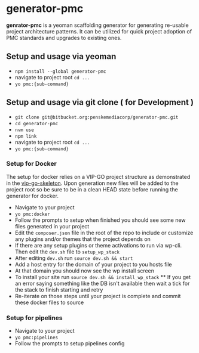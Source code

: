 generator-pmc
======
**genrator-pmc** is a yeoman scaffolding generator for generating re-usable project architecture patterns. It can be utilized for quick project adoption of PMC standards and upgrades to existing ones.

## Setup and usage via yeoman
* `npm install --global generator-pmc`
* navigate to project root `cd ...`
* `yo pmc:{sub-command}`

## Setup and usage via git clone ( for Development )
* `git clone git@bitbucket.org:penskemediacorp/generator-pmc.git`
* `cd generator-pmc`
* `nvm use`
* `npm link`
* navigate to project root `cd ...`
* `yo pmc:{sub-command}`

### Setup for Docker
The setup for docker relies on a VIP-GO project structure as demonstrated in the [vip-go-skeleton](https://github.com/Automattic/vip-go-skeleton). Upon generation new files will be added to the project root so be sure to be in a clean HEAD state before running the generator for docker.

* Navigate to your project
* `yo pmc:docker`
* Follow the prompts to setup when finished you should see some new files generated in your project
* Edit the `composer.json` file in the root of the repo to include or customize any plugins and/or themes that the project depends on
* If there are any setup plugins or theme activations to run via wp-cli. Then edit the `dev.sh` file to `setup_wp_stack`
* After editing `dev.sh` run `source dev.sh && start`
* Add a host entry for the domain of your project to you hosts file
* At that domain you should now see the wp install screen
* To install your site run `source dev.sh && install_wp_stack`
** If you get an error saying something like the DB isn't available then wait a tick for the stack to finish starting and retry 
* Re-iterate on those steps until your project is complete and commit these docker files to source

### Setup for pipelines
* Navigate to your project
* `yo pmc:pipelines`
* Follow the prompts to setup pipelines config
